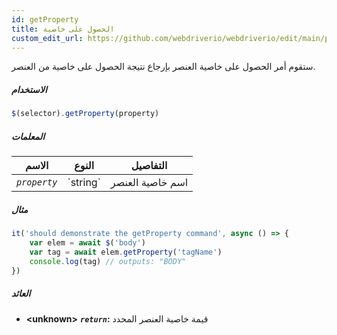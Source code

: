 ```yaml
---
id: getProperty
title: الحصول على خاصية
custom_edit_url: https://github.com/webdriverio/webdriverio/edit/main/packages/webdriverio/src/commands/element/getProperty.ts
---
```


ستقوم أمر الحصول على خاصية العنصر بإرجاع نتيجة الحصول على خاصية من العنصر.

##### الاستخدام

```js
$(selector).getProperty(property)
```

##### المعلمات

<table>
  <thead>
    <tr>
      <th>الاسم</th><th>النوع</th><th>التفاصيل</th>
    </tr>
  </thead>
  <tbody>
    <tr>
      <td><code><var>property</var></code></td>
      <td>`string`</td>
      <td>اسم خاصية العنصر</td>
    </tr>
  </tbody>
</table>

##### مثال

```js title="getProperty.js"
it('should demonstrate the getProperty command', async () => {
    var elem = await $('body')
    var tag = await elem.getProperty('tagName')
    console.log(tag) // outputs: "BODY"
})
```

##### العائد

- **&lt;unknown&gt;**
            **<code><var>return</var></code>:** قيمة خاصية العنصر المحدد